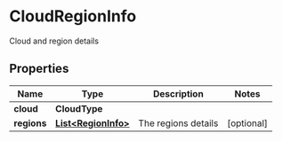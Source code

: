 

# CloudRegionInfo

Cloud and region details

## Properties

Name | Type | Description | Notes
------------ | ------------- | ------------- | -------------
**cloud** | **CloudType** |  | 
**regions** | [**List&lt;RegionInfo&gt;**](RegionInfo.md) | The regions details |  [optional]



